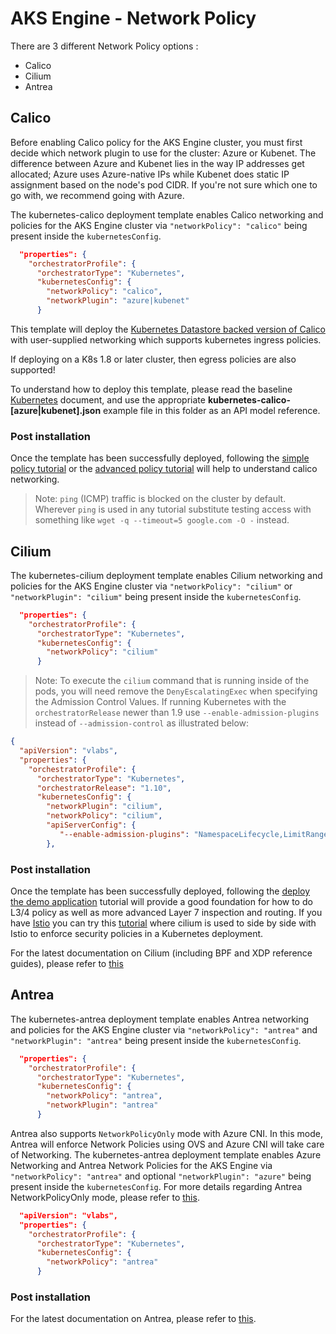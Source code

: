 # AKS Engine - Network Policy

There are 3 different Network Policy options :

- Calico
- Cilium
- Antrea

## Calico

Before enabling Calico policy for the AKS Engine cluster, you must first decide which network plugin to use for the cluster: Azure or Kubenet.
The difference between Azure and Kubenet lies in the way IP addresses get allocated; Azure uses Azure-native IPs while Kubenet does static IP assignment based on the node's pod CIDR.
If you're not sure which one to go with, we recommend going with Azure.

The kubernetes-calico deployment template enables Calico networking and policies for the AKS Engine cluster via `"networkPolicy": "calico"` being present inside the `kubernetesConfig`.

```json
  "properties": {
    "orchestratorProfile": {
      "orchestratorType": "Kubernetes",
      "kubernetesConfig": {
        "networkPolicy": "calico",
        "networkPlugin": "azure|kubenet"
      }
```

This template will deploy the [Kubernetes Datastore backed version of Calico](https://docs.projectcalico.org/v3.3/getting-started/kubernetes/installation/other) with user-supplied networking which supports kubernetes ingress policies.

If deploying on a K8s 1.8 or later cluster, then egress policies are also supported!

To understand how to deploy this template, please read the baseline [Kubernetes](../../docs/tutorials/deploy.md) document, and use the appropriate **kubernetes-calico-[azure|kubenet].json** example file in this folder as an API model reference.

### Post installation

Once the template has been successfully deployed, following the [simple policy tutorial](https://docs.projectcalico.org/v3.1/getting-started/kubernetes/tutorials/simple-policy) or the [advanced policy tutorial](https://docs.projectcalico.org/v3.1/getting-started/kubernetes/tutorials/advanced-policy) will help to understand calico networking.

> Note: `ping` (ICMP) traffic is blocked on the cluster by default.  Wherever `ping` is used in any tutorial substitute testing access with something like `wget -q --timeout=5 google.com -O -` instead.

## Cilium

The kubernetes-cilium deployment template enables Cilium networking and policies for the AKS Engine cluster via `"networkPolicy": "cilium"` or `"networkPlugin": "cilium"` being present inside the `kubernetesConfig`.

```json
  "properties": {
    "orchestratorProfile": {
      "orchestratorType": "Kubernetes",
      "kubernetesConfig": {
        "networkPolicy": "cilium"
      }
```

> Note:  To execute the `cilium` command that is running inside of the pods, you will need remove the `DenyEscalatingExec` when specifying the Admission Control Values.  If running Kubernetes with the `orchestratorRelease` newer than 1.9 use `--enable-admission-plugins` instead of `--admission-control` as illustrated below:

```json
{
  "apiVersion": "vlabs",
  "properties": {
    "orchestratorProfile": {
      "orchestratorType": "Kubernetes",
      "orchestratorRelease": "1.10",
      "kubernetesConfig": {
        "networkPlugin": "cilium",
        "networkPolicy": "cilium",
        "apiServerConfig": {
           "--enable-admission-plugins": "NamespaceLifecycle,LimitRanger,ServiceAccount,DefaultStorageClass,DefaultTolerationSeconds,MutatingAdmissionWebhook,ValidatingAdmissionWebhook,ResourceQuota,AlwaysPullImages"
        },
```

### Post installation

Once the template has been successfully deployed, following the [deploy the demo application](http://cilium.readthedocs.io/en/latest/gettingstarted/minikube/#step-2-deploy-the-demo-application) tutorial will provide a good foundation for how to do L3/4 policy as well as more advanced Layer 7 inspection and routing. If you have [Istio](https://istio.io) you can try this [tutorial](http://cilium.readthedocs.io/en/latest/gettingstarted/istio/) where cilium is used to side by side with Istio to enforce security policies in a Kubernetes deployment.

For the latest documentation on Cilium (including BPF and XDP reference guides), please refer to [this](http://cilium.readthedocs.io/en/latest/)


## Antrea

The kubernetes-antrea deployment template enables Antrea networking and policies for the AKS Engine cluster via `"networkPolicy": "antrea"` and `"networkPlugin": "antrea"` being present inside the `kubernetesConfig`.


```json
  "properties": {
    "orchestratorProfile": {
      "orchestratorType": "Kubernetes",
      "kubernetesConfig": {
        "networkPolicy": "antrea",
        "networkPlugin": "antrea"
      }
```

Antrea also supports `NetworkPolicyOnly` mode with Azure CNI. In this mode, Antrea will enforce Network Policies using OVS and Azure CNI will take care of Networking. The kubernetes-antrea deployment template enables Azure Networking and Antrea Network Policies for the AKS Engine via `"networkPolicy": "antrea"` and optional `"networkPlugin": "azure"` being present inside the `kubernetesConfig`. For more details regarding Antrea NetworkPolicyOnly mode, please refer to [this](https://github.com/vmware-tanzu/antrea/blob/master/docs/policy-only.md).


```json
  "apiVersion": "vlabs",
  "properties": {
    "orchestratorProfile": {
      "orchestratorType": "Kubernetes",
      "kubernetesConfig": {
        "networkPolicy": "antrea"
      }
```

### Post installation

For the latest documentation on Antrea, please refer to [this](https://github.com/vmware-tanzu/antrea).

